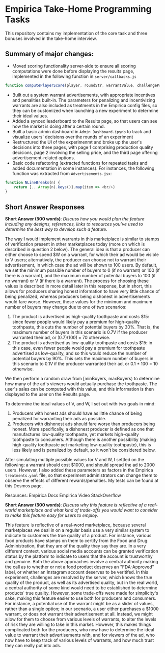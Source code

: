 # Empirica Take-Home Programming Tasks

This repository contains my implementation of the core task and three bonuses involved in the take-home interview.

## Summary of major changes:
* Moved scoring functionality server-side to ensure all scoring computations were done before displaying the results page, implemented in the following function in `server/callbacks.js`
```js
function computePlayerScore(player, roundStr, warrantValue, challengeProbability)
```
* Built out a system warrant advertisements, with appropriate incentives and penalities built-in. The parameters for penalizing and incentivizing warrants are also included as treatments in the Empirica config files, so they can be customized when launching a new experiment to determine their ideal values.
* Added a synced leaderboard to the Results page, so that users can see how the market is doing after a certain round.
* Built a basic admin dashboard in `Admin Dashboard.ipynb` to track and visualize users' decisions over the rounds of an experiment
* Restructured the UI of the experimenmt and broke up the user's decisions into three pages, with page 1 comprising production quality decisions, page 2 involving the selling price, and the third page offering advertisement-related options.
* Basic code refactoring (extracted functions for repeated tasks and added documentation in some instances). For instances, the following function was extracted from `Advertisements.jsx`:
```js
function NLineBreaks(n) {
    return [...Array(n).keys()].map(item => <br/>)
}
```

## Short Answer Responses
**Short Answer (500 words)**: *Discuss how you would plan the feature including any designs, references, links to resources you’ve used to determine the best way to develop such a feature.*<br/>

The way I would implement warrants in this marketplace is similar to stamps of verification present in other marketplaces today (more on which is described in question 2 below). The general idea is that a producer can either choose to spend $W on a warrant, for which their ad would be visible to V users; alternatively, the producer can choose not to warrant their advertisement, in which case the ad will be shown to 100 users. By default, we set the minimum possible number of buyers to 0 (if no warrant) or 100 (if there is a warrant), and the maximum number of potential buyers to 100 (if no warrant) or V (if there is a warrant). The process for choosing these values is described in more detail later in this response, but in short, this allows for producers sharing honest information to have very little chance of being penalized, whereas producers being dishonest in advertisements would fare worse. However, these values for the minimum and maximum number of buyers may change due to one of two scenarios:
1. The product is advertised as high-quality toothpaste and costs $15: since fewer people would likely pay a premium for high-quality toothpaste, this cuts the number of potential buyers by 30%. That is, the maximum number of buyers in this scenario is 0.7V if the producer warranted their ad, or (0.7)(100) = 70 otherwise.
2. The product is advertised as low-quality toothpaste and costs $15: in this case, even fewer people would pay a premium for toothpaste advertised as low-quality, and so this would reduce the number of potential buyers by 90%. This sets the maximum number of buyers in this scenario to 0.1V if the producer warranted their ad, or 0.1 * 100 = 10 otherwise.

We then perform a random draw from [minBuyers, maxBuyers) to determine how many of the ad's viewers would actually purchase the toothpaste. The user's sales can be computed with this value, and this information is then displayed to the user on the Results page.

To determine the ideal values of V, and W, I set out with two goals in mind:
1. Producers with honest ads should have as little chance of being penalized for warranting their ads as possible.
2. Producers with dishonest ads should fare worse than producers being honest. More specifically, a dishonest producer is defined as one that manufactures low-quality toothpaste, yet markets high-quality toothpaste to consumers. Although there is another possiblitiy (making high-quality toothpaste yet marketing low-quality toothpaste), this is less likely and is penalized by default, so it won't be considered below.

After simulating multiple possible values for V and W, I settled on the following: a warrant should cost $1000, and should spread the ad to 2000 users. However, I also added these parameters as factors in the Empirica `treatments.yaml` file, so that experiment administrators can change them to observe the effects of different rewards/penalties. My tests can be found at this Desmos page.

Resources:
Empirica Docs
Empirica Video
StackOverflow

**Short Answer (500 words)**: *Discuss why this feature is reflective of a real-world marketplace and what kind of trade-offs you would want to consider to make this feature easy for users to employ.*<br/>

This feature is reflective of a real-word marketplace, because several marketplaces we deal in on a regular basis use a very similar system to indicate to customers the true quality of a product. For instance, various food products have stamps on them to certify from the Food and Drug Administration, that they are of the quality they say they are. In a very different context, various social media accounts can be granted verification status by the platform to indicate to users that the account is trustworthy and genuine. Both the above approaches involve a central authority making the call as to whether or not a food product deserves an "FDA-Approved" label, or whether an Instagram account deserves to be veritifed. In this experiment, challenges are resolved by the server, which knows the true quality of the product, as well as its advertised quality, but in the real world, a central authority of some kind would need to be established to determine products' true quality. However, some trade-offs were made for simplicity's sake, making this feature easier to use both for producers and consumers. For instance, a potential use of the warrant might be as a slider of values, rather than a single option; in our scenario, a user either purchases a $1000 warrant, or does not warrant their advertisement at all. Instead, we might allow for them to choose from various levels of warrants, to alter the levels of risk they are willing to take in this market. However, this makes things complicated both for the producers, who now have to determine the ideal value to warrant their advertisements with, and for viewers of the ad, who now have to keep track of various levels of warrants, and how much trust they can really put into ads.
